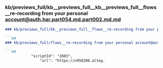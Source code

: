 ### kb/previews_full/kb__previews_full__kb__previews_full__flows__re-recording from your personal account@auth.har.part054.md.part002.md.md

```md
### kb/previews_full/kb__previews_full__flows__re-recording from your personal account@auth.har.part054.md.part002.md

```md
### kb/previews_full/flows__re-recording from your personal account@auth.har.part054.md (part 002)

```md
            "scriptId": "2603",
                "url": "https://n958200.alteg.
```

```

```

```
